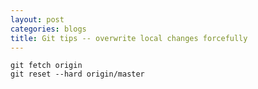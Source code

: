 ```yaml
---
layout: post
categories: blogs
title: Git tips -- overwrite local changes forcefully
---
```


    git fetch origin
    git reset --hard origin/master

